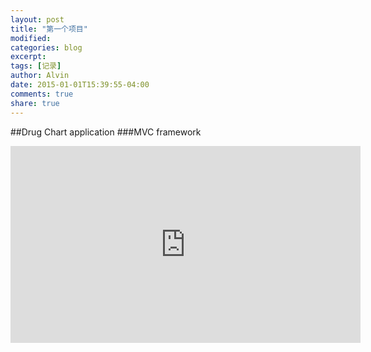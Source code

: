 ```yaml
---
layout: post
title: "第一个项目"
modified:
categories: blog
excerpt:
tags: [记录]
author: Alvin
date: 2015-01-01T15:39:55-04:00
comments: true
share: true
---
```



##Drug Chart application
###MVC framework
<script src="path/to/jquery.min.js"></script>
<script src="path/to/jquery.fitvids.js"></script>
<script>
$(document).ready(function(){
// Target your .container, .wrapper, .post, etc.
$("#thing-with-videos").fitVids();
});
</script>

<iframe width="560" height="315" src="https://www.youtube.com/watch?v=pdSp4Y4GOQs" frameborder="0"> </iframe>


<!-- 多说评论框 start -->
<div class="ds-thread" data-thread-key="hello world" data-title="hello world" ></div>
<!-- 多说评论框 end -->
<!-- 多说公共JS代码 start (一个网页只需插入一次) -->
<script type="text/javascript">
var duoshuoQuery = {short_name:"goaheadalvin"};
(function() {
var ds = document.createElement('script');
ds.type = 'text/javascript';ds.async = true;
ds.src = (document.location.protocol == 'https:' ? 'https:' : 'http:') + '//static.duoshuo.com/embed.js';
ds.charset = 'UTF-8';
(document.getElementsByTagName('head')[0] 
|| document.getElementsByTagName('body')[0]).appendChild(ds);
})();
</script>
<!-- 多说公共JS代码 end -->